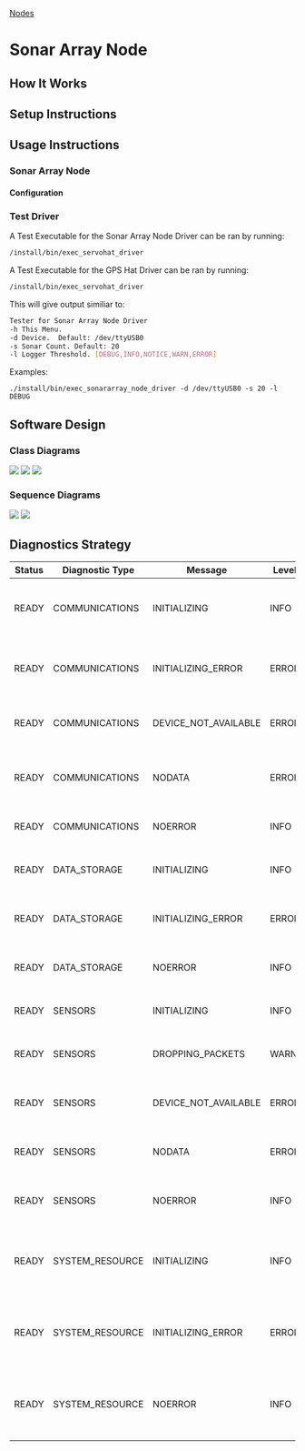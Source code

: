 [Nodes](../Nodes.md)
# Sonar Array Node
## How It Works

## Setup Instructions


## Usage Instructions
### Sonar Array Node

#### Configuration


### Test Driver
A Test Executable for the Sonar Array Node Driver can be ran by running:
```bash
/install/bin/exec_servohat_driver
```

A Test Executable for the GPS Hat Driver can be ran by running:
```bash
/install/bin/exec_servohat_driver
```
This will give output similiar to:
```bash
Tester for Sonar Array Node Driver
-h This Menu.
-d Device.  Default: /dev/ttyUSB0
-s Sonar Count. Default: 20
-l Logger Threshold. [DEBUG,INFO,NOTICE,WARN,ERROR]

```

Examples:
```
./install/bin/exec_sonararray_node_driver -d /dev/ttyUSB0 -s 20 -l DEBUG
```



## Software Design
### Class Diagrams
![](../../output/Legend.png)
![](../../../nodes/SonarArrayDriverNode/driver/doc/output/SonarArrayNodeDriverClassDiagram.png)
![](../../../nodes/SonarArrayDriverNode/doc/output/SonarArrayDriverNodeClassDiagram.png)

### Sequence Diagrams
![](../../../nodes/SonarArrayDriverNode/driver/doc/output/SonarArrayNodeDriverSequenceDiagram.png)
![](../../../nodes/SonarArrayDriverNode/doc/output/SonarArrayDriverNodeSequenceDiagram.png)

## Diagnostics Strategy
| Status | Diagnostic Type | Message | Level | Description |
| --- | --- | --- | --- | --- |
| READY | COMMUNICATIONS | INITIALIZING | INFO | Set when Comms with Sonar Array are initializing. |
| READY | COMMUNICATIONS | INITIALIZING_ERROR | ERROR | Set when the Comms port to the Sonar Array can't be initialized. |
| READY | COMMUNICATIONS | DEVICE_NOT_AVAILABLE | ERROR | Set when Comm Port becomes unavailable. |
| READY | COMMUNICATIONS | NODATA | ERROR | Set when Comm Port never received data. |
| READY | COMMUNICATIONS | NOERROR | INFO | Set when no error is present. |
| READY | DATA_STORAGE | INITIALIZING | INFO | Set when Driver is initializing configuration. |
| READY | DATA_STORAGE | INITIALIZING_ERROR | ERROR | Set when Driver can't initialize configuration. |
| READY | DATA_STORAGE | NOERROR | INFO | Set when no error is found with Data Storage. |
| READY | SENSORS | INITIALIZING | INFO | Set when Sensors are Initializing. |
| READY | SENSORS | DROPPING_PACKETS | WARN | Set when Sensor Array is missing data. |
| READY | SENSORS | DEVICE_NOT_AVAILABLE | ERROR | Set when Sonar Array becomes unavailable. |
| READY | SENSORS | NODATA | ERROR | Set when no Sensor data has been received. |
| READY | SENSORS | NOERROR | INFO  | Set when no error is present with Sensors. |
| READY | SYSTEM_RESOURCE | INITIALIZING | INFO | Set when Driver is initializing System Resource monitoring. |
| READY | SYSTEM_RESOURCE | INITIALIZING_ERROR | ERROR | Set when Driver can't initialize System Resource monitoring. |
| READY | SYSTEM_RESOURCE | NOERROR | INFO | Set when no error is present with System Resource monitoring. |